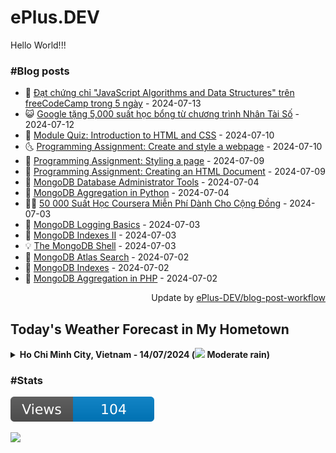 # ePlus.DEV

Hello World!!!

### #Blog posts

- 🧰 [Đạt chứng chỉ &quot;JavaScript Algorithms and Data Structures&quot; trên freeCodeCamp trong 5 ngày](https://eplus.dev/dat-chung-chi-javascript-algorithms-and-data-structures-tren-freecodecamp-trong-5-ngay) - 2024-07-13 
- 😺 [Google tặng 5,000 suất học bổng từ chương trình Nhân Tài Số](https://eplus.dev/google-tang-5000-suat-hoc-bong-tu-chuong-trinh-nhan-tai-so) - 2024-07-12 
- 🗽 [Module Quiz: Introduction to HTML and CSS](https://eplus.dev/module-quiz-introduction-to-html-and-css) - 2024-07-10 
- 🌜 [Programming Assignment: Create and style a webpage](https://eplus.dev/programming-assignment-create-and-style-a-webpage) - 2024-07-10 
- 📝 [Programming Assignment: Styling a page](https://eplus.dev/programming-assignment-styling-a-page) - 2024-07-09 
- 🚀 [Programming Assignment: Creating an HTML Document](https://eplus.dev/programming-assignment-creating-an-html-document) - 2024-07-09 
- 💼 [MongoDB Database Administrator Tools](https://eplus.dev/mongodb-database-administrator-tools) - 2024-07-04 
- 🦣 [MongoDB Aggregation in Python](https://eplus.dev/mongodb-aggregation-in-python) - 2024-07-04 
- 👨‍🏫 [50 000 Suất Học Coursera Miễn Phí Dành Cho Cộng Đồng](https://eplus.dev/50-000-suat-hoc-coursera-mien-phi-danh-cho-cong-dong) - 2024-07-03 
- 🔭 [MongoDB Logging Basics](https://eplus.dev/mongodb-logging-basics) - 2024-07-03 
- 🤡 [MongoDB Indexes II](https://eplus.dev/mongodb-indexes-ii) - 2024-07-03 
- 💡 [The MongoDB Shell](https://eplus.dev/the-mongodb-shell) - 2024-07-03 
- 🦣 [MongoDB Atlas Search](https://eplus.dev/mongodb-atlas-search) - 2024-07-02 
- 💪 [MongoDB Indexes](https://eplus.dev/mongodb-indexes) - 2024-07-02 
- 🤡 [MongoDB Aggregation in PHP](https://eplus.dev/mongodb-aggregation-in-php) - 2024-07-02 


<div align="right">
    Update by <a target="_blank" href="https://github.com/ePlus-DEV/blog-post-workflow">ePlus-DEV/blog-post-workflow</a>
</div>


## Today's Weather Forecast in My Hometown



<details>
    <summary><b>Ho Chi Minh City, Vietnam - 14/07/2024 (<img src="https://cdn.weatherapi.com/weather/64x64/day/302.png" width="25" /> Moderate rain)</b>
    </summary>

    
<table>
    <tr>
        <th>Hour</th>
        <td>00:00</td><td>01:00</td><td>02:00</td><td>03:00</td><td>04:00</td><td>05:00</td><td>06:00</td><td>07:00</td><td>08:00</td><td>09:00</td><td>10:00</td><td>11:00</td><td>12:00</td><td>13:00</td><td>14:00</td><td>15:00</td><td>16:00</td><td>17:00</td><td>18:00</td><td>19:00</td><td>20:00</td><td>21:00</td><td>22:00</td><td>23:00</td>
    </tr>
    <tr>
        <th>Weather</th>
        <td><img src="https://cdn.weatherapi.com/weather/64x64/night/116.png"></img></td><td><img src="https://cdn.weatherapi.com/weather/64x64/night/116.png"></img></td><td><img src="https://cdn.weatherapi.com/weather/64x64/night/116.png"></img></td><td><img src="https://cdn.weatherapi.com/weather/64x64/night/176.png"></img></td><td><img src="https://cdn.weatherapi.com/weather/64x64/night/176.png"></img></td><td><img src="https://cdn.weatherapi.com/weather/64x64/night/353.png"></img></td><td><img src="https://cdn.weatherapi.com/weather/64x64/day/353.png"></img></td><td><img src="https://cdn.weatherapi.com/weather/64x64/day/353.png"></img></td><td><img src="https://cdn.weatherapi.com/weather/64x64/day/353.png"></img></td><td><img src="https://cdn.weatherapi.com/weather/64x64/day/353.png"></img></td><td><img src="https://cdn.weatherapi.com/weather/64x64/day/353.png"></img></td><td><img src="https://cdn.weatherapi.com/weather/64x64/day/353.png"></img></td><td><img src="https://cdn.weatherapi.com/weather/64x64/day/353.png"></img></td><td><img src="https://cdn.weatherapi.com/weather/64x64/day/263.png"></img></td><td><img src="https://cdn.weatherapi.com/weather/64x64/day/296.png"></img></td><td><img src="https://cdn.weatherapi.com/weather/64x64/day/296.png"></img></td><td><img src="https://cdn.weatherapi.com/weather/64x64/day/353.png"></img></td><td><img src="https://cdn.weatherapi.com/weather/64x64/day/353.png"></img></td><td><img src="https://cdn.weatherapi.com/weather/64x64/day/353.png"></img></td><td><img src="https://cdn.weatherapi.com/weather/64x64/night/176.png"></img></td><td><img src="https://cdn.weatherapi.com/weather/64x64/night/266.png"></img></td><td><img src="https://cdn.weatherapi.com/weather/64x64/night/176.png"></img></td><td><img src="https://cdn.weatherapi.com/weather/64x64/night/113.png"></img></td><td><img src="https://cdn.weatherapi.com/weather/64x64/night/122.png"></img></td>
    </tr>
    <tr>
        <th>Condition</th>
        <td width="200px">Partly Cloudy </td><td width="200px">Partly Cloudy </td><td width="200px">Partly Cloudy </td><td width="200px">Patchy rain nearby</td><td width="200px">Patchy rain nearby</td><td width="200px">Light rain shower</td><td width="200px">Light rain shower</td><td width="200px">Light rain shower</td><td width="200px">Light rain shower</td><td width="200px">Light rain shower</td><td width="200px">Light rain shower</td><td width="200px">Light rain shower</td><td width="200px">Light rain shower</td><td width="200px">Patchy light drizzle</td><td width="200px">Light rain</td><td width="200px">Light rain</td><td width="200px">Light rain shower</td><td width="200px">Light rain shower</td><td width="200px">Light rain shower</td><td width="200px">Patchy rain nearby</td><td width="200px">Light drizzle</td><td width="200px">Patchy rain nearby</td><td width="200px">Clear</td><td width="200px">Overcast </td>
    </tr>
    <tr>
        <th>Temperature</th>
        <td>24.4 °C</td><td>24.3 °C</td><td>24.2 °C</td><td>24.2 °C</td><td>24.2 °C</td><td>24 °C</td><td>24.1 °C</td><td>25 °C</td><td>25.8 °C</td><td>26.2 °C</td><td>28 °C</td><td>28.2 °C</td><td>28.9 °C</td><td>29 °C</td><td>29.3 °C</td><td>29 °C</td><td>28.1 °C</td><td>26.7 °C</td><td>26.5 °C</td><td>25.9 °C</td><td>25.5 °C</td><td>25.2 °C</td><td>26.2 °C</td><td>24.9 °C</td>
    </tr>
    <tr>
        <th>Wind</th>
        <td>8.3 kph</td><td>6.8 kph</td><td>7.6 kph</td><td>8.3 kph</td><td>7.9 kph</td><td>8.6 kph</td><td>10.8 kph</td><td>13.7 kph</td><td>16.6 kph</td><td>18.7 kph</td><td>17.3 kph</td><td>18.7 kph</td><td>18.4 kph</td><td>18.7 kph</td><td>18 kph</td><td>19.1 kph</td><td>20.2 kph</td><td>18.7 kph</td><td>19.1 kph</td><td>16.9 kph</td><td>10.4 kph</td><td>8.6 kph</td><td>6.8 kph</td><td>10.1 kph</td>
    </tr>
</table>


<div align="right">
    Updated at: 2024-07-14T15:56:40Z - by <a target="_blank"
        href="https://github.com/ePlus-DEV/weather-forecast">ePlus-DEV/weather-forecast</a>
</div>
</details>


### #Stats

[![Image of counter](https://github.com/ePlus-DEV/view-counter/blob/main/svg/685088620/badge.svg)](https://github.com/ePlus-DEV/view-counter/blob/main/readme/685088620/week.md)

![](https://komarev.com/ghpvc/?username=ePlus-DEV&style=for-the-badge)
